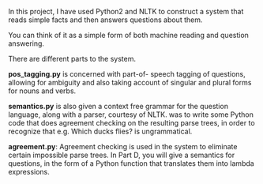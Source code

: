 
In this project, I have used Python2 and NLTK to construct a system that reads simple facts and then answers questions about them. 

You can think of it as a simple form of both machine reading and question answering.

There are different parts to the system.

**pos_tagging.py** is concerned with part-of- speech tagging of questions, allowing for ambiguity and also taking account of singular and plural forms for nouns and verbs. 

**semantics.py** 
is also given a context free grammar for the question language, along with a parser, courtesy of NLTK. was to write some Python code that does agreement checking on the resulting parse trees, in order to recognize that e.g. Which ducks flies? is ungrammatical. 


**agreement.py**: Agreement checking is used in the system to eliminate certain impossible parse trees. In Part D, you will give a semantics for questions, in the form of a Python function that translates them into lambda expressions.
